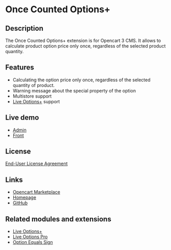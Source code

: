 # Once Counted Options+

## Description
The Once Counted Options+ extension is for Opencart 3 CMS. It allows to calculate product option price only once, regardless of the selected product quantity.

## Features
* Calculating the option price only once, regardless of the selected quantity of product.
* Warning message about the special property of the option
* Multistore support
* [Live Options+](https://www.opencart.com/index.php?route=marketplace/extension/info&extension_id=36005) support

## Live demo
* [Admin](http://ocmod.freevar.com/oc3020/a/admin/index.php?route=extension/module/once_counted_options)
* [Front](http://ocmod.freevar.com/oc3020/a/mp3-players/ipod-shuffle)

## License
[End-User License Agreement](https://git.io/JvBm1)

## Links
* [Opencart Marketplace](https://www.opencart.com/index.php?route=marketplace/extension/info&extension_id=38489)
* [Homepage](https://underr.space/en/notes/projects/project-023.html)
* [GitHub](https://git.io/Jvni3)

## Related modules and extensions
* [Live Options+](https://www.opencart.com/index.php?route=marketplace/extension/info&extension_id=36005)
* [Live Options Pro](https://www.opencart.com/index.php?route=marketplace/extension/info&extension_id=35460)
* [Option Equals Sign](https://www.opencart.com/index.php?route=marketplace/extension/info&extension_id=34383)
